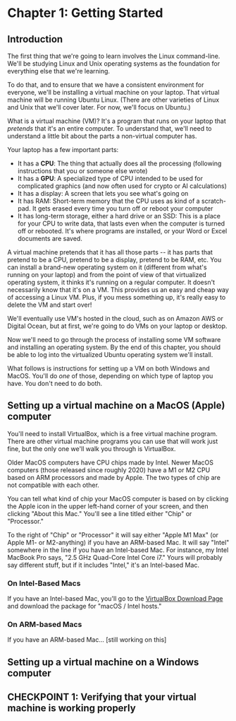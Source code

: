 # Chapter 1: Getting Started

## Introduction

The first thing that we're going to learn involves the Linux command-line. We'll be studying Linux and Unix operating systems as the foundation for everything else that we're learning.

To do that, and to ensure that we have a consistent environment for everyone, we'll be installing a virtual machine on your laptop. That virtual machine will be running Ubuntu Linux. (There are other varieties of Linux and Unix that we'll cover later. For now, we'll focus on Ubuntu.)

What is a virtual machine (VM)? It's a program that runs on your laptop that *pretends* that it's an entire computer. To understand that, we'll need to understand a little bit about the parts a non-virtual computer has.

Your laptop has a few important parts:

* It has a **CPU**: The thing that actually does all the processing (following instructions that you or someone else wrote)
* It has a **GPU**: A specialized type of CPU intended to be used for complicated graphics (and now often used for crypto or AI calculations)
* It has a display: A screen that lets you see what's going on
* It has RAM: Short-term memory that the CPU uses as kind of a scratch-pad. It gets erased every time you turn off or reboot your computer
* It has long-term storage, either a hard drive or an SSD: This is a place for your CPU to write data, that lasts even when the computer is turned off or rebooted. It's where programs are installed, or your Word or Excel documents are saved.

A virtual machine pretends that it has all those parts -- it has parts that pretend to be a CPU, pretend to be a display, pretend to be RAM, etc. You can install a brand-new operating system on it (different from what's running on your laptop) and from the point of view of that virtualized operating system, it thinks it's running on a regular computer. It doesn't necessarily know that it's on a VM. This provides us an easy and cheap way of accessing a Linux VM. Plus, if you mess something up, it's really easy to delete the VM and start over!

We'll eventually use VM's hosted in the cloud, such as on Amazon AWS or Digital Ocean, but at first, we're going to do VMs on your laptop or desktop.

Now we'll need to go through the process of installing some VM software and installing an operating system. By the end of this chapter, you should be able to log into the virtualized Ubuntu operating system we'll install.

What follows is instructions for setting up a VM on both Windows and MacOS. You'll do *one* of those, depending on which type of laptop you have. You don't need to do both.

## Setting up a virtual machine on a MacOS (Apple) computer

You'll need to install VirtualBox, which is a free virtual machine program. There are other virtual machine programs you can use that will work just fine, but the only one we'll walk you through is VirtualBox.

Older MacOS computers have CPU chips made by Intel. Newer MacOS computers (those released since roughly 2020) have a M1 or M2 CPU based on ARM processors and made by Apple. The two types of chip are not compatible with each other.

You can tell what kind of chip your MacOS computer is based on by clicking the Apple icon in the upper left-hand corner of your screen, and then clicking "About this Mac." You'll see a line titled either "Chip" or "Processor."

To the right of "Chip" or "Processor" it will say either "Apple M1 Max" (or Apple M1- or M2-anything) if you have an ARM-based Mac. It will say "Intel" somewhere in the line if you have an Intel-based Mac. For instance, my Intel MacBook Pro says, "2.5 GHz Quad-Core Intel Core i7." Yours will probably say different stuff, but if it includes "Intel," it's an Intel-based Mac.

### On Intel-Based Macs

If you have an Intel-based Mac, you'll go to the [VirtualBox Download Page](https://www.virtualbox.org/wiki/Downloads) and download the package for "macOS / Intel hosts."

### On ARM-based Macs

If you have an ARM-based Mac... [still working on this]

## Setting up a virtual machine on a Windows computer

## CHECKPOINT 1: Verifying that your virtual machine is working properly
